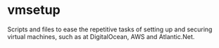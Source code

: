 # vmsetup
Scripts and files to ease the repetitive tasks of setting up and securing virtual machines, such as at DigitalOcean, AWS and Atlantic.Net.
